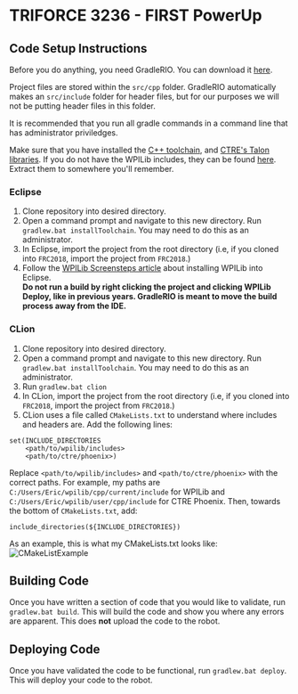 # TRIFORCE 3236 - FIRST PowerUp

## Code Setup Instructions

Before you do anything, you need GradleRIO. You can download it [here](https://github.com/Open-RIO/GradleRIO).

Project files are stored within the `src/cpp` folder. GradleRIO automatically makes an `src/include` folder for header files, but for our purposes we will not be putting header files in this folder.

It is recommended that you run all gradle commands in a command line that has administrator priviledges.

Make sure that you have installed the [C++ toolchain](http://first.wpi.edu/FRC/roborio/toolchains/), and [CTRE's Talon libraries](http://www.ctr-electronics.com/control-system/hro.html#product_tabs_technical_resources). If you do not have the WPILib includes, they can be found [here](https://drive.google.com/open?id=1a1DE70waDcB87WumJfISnJyxQFEDP31x). Extract them to somewhere you'll remember.

### Eclipse
1. Clone repository into desired directory.
2. Open a command prompt and navigate to this new directory. Run `gradlew.bat installToolchain`. You may need to do this as an administrator.
3. In Eclipse, import the project from the root directory (i.e, if you cloned into `FRC2018`, import the project from `FRC2018`.)
4. Follow the [WPILib Screensteps article](http://wpilib.screenstepslive.com/s/currentCS/m/cpp/l/145002-installing-eclipse-c-java) about installing WPILib into Eclipse.  
**Do not run a build by right clicking the project and clicking WPILib Deploy, like in previous years. GradleRIO is meant to move the build process away from the IDE.**

### CLion
1. Clone repository into desired directory.
2. Open a command prompt and navigate to this new directory. Run `gradlew.bat installToolchain`. You may need to do this as an administrator.
3. Run `gradlew.bat clion`
4. In CLion, import the project from the root directory (i.e, if you cloned into `FRC2018`, import the project from `FRC2018`.)
5. CLion uses a file called `CMakeLists.txt` to understand where includes and headers are. Add the following lines:
```
set(INCLUDE_DIRECTORIES
	<path/to/wpilib/includes>
	<path/to/ctre/phoenix>)
```
Replace `<path/to/wpilib/includes>` and `<path/to/ctre/phoenix>` with the correct paths. For example, my paths are `C:/Users/Eric/wpilib/cpp/current/include` for WPILib and `C:/Users/Eric/wpilib/user/cpp/include` for CTRE Phoenix.
Then, towards the bottom of `CMakeLists.txt`, add:
```
include_directories(${INCLUDE_DIRECTORIES})
```
As an example, this is what my CMakeLists.txt looks like:
![CMakeListExample](https://i.imgur.com/yb2w9dh.png)

## Building Code
Once you have written a section of code that you would like to validate, run `gradlew.bat build`. This will build the code and show you where any errors are apparent. This does **not** upload the code to the robot.

## Deploying Code
Once you have validated the code to be functional, run `gradlew.bat deploy`. This will deploy your code to the robot.